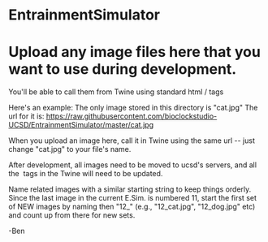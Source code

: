 # EntrainmentSimulator
# Upload any image files here that you want to use during development.
You'll be able to call them from Twine using standard html /<img/> tags

Here's an example: The only image stored in this directory is "cat.jpg"
The url for it is: 
https://raw.githubusercontent.com/bioclockstudio-UCSD/EntrainmentSimulator/master/cat.jpg

When you upload an image here, call it in Twine using the same url -- just change "cat.jpg" to your file's name.

After development, all images need to be moved to ucsd's servers, and all the <img> tags in the Twine will need to be updated.

Name related images with a similar starting string to keep things orderly. Since the last image in the current E.Sim. is numbered 11, start the first set of NEW images by naming then "12_"  (e.g., "12_cat.jpg", "12_dog.jpg" etc) and count up from there for new sets.

-Ben
